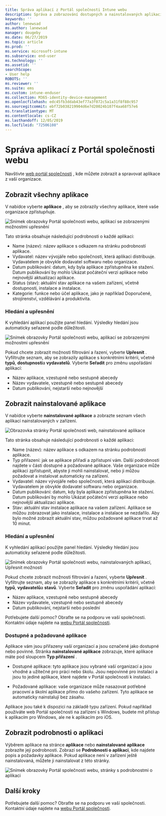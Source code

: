 ```yaml
---
title: Správa aplikací z Portál společnosti Intune webu
description: Správa a zobrazování dostupných a nainstalovaných aplikací
keywords: ''
author: lenewsad
ms.author: lanewsad
manager: dougeby
ms.date: 06/27/2019
ms.topic: article
ms.prod: ''
ms.service: microsoft-intune
ms.subservice: end-user
ms.technology: ''
ms.assetid: ''
searchScope:
- User help
ROBOTS: ''
ms.reviewer: ''
ms.suite: ems
ms.custom: intune-enduser
ms.collection: M365-identity-device-management
ms.openlocfilehash: edc45fb3ddab43ef77a3f072c5a1a31f8f88c957
ms.sourcegitcommit: ebf72b038219904d6e7d20024b107f4aa68f57e6
ms.translationtype: MT
ms.contentlocale: cs-CZ
ms.lasthandoff: 12/05/2019
ms.locfileid: "72506108"
---
```

# <a name="manage-apps-from-the-company-portal-website"></a>Správa aplikací z Portál společnosti webu 
Navštivte [web portál společnosti](https://portal.manage.microsoft.com) , kde můžete zobrazit a spravovat aplikace z vaší organizace. 

## <a name="view-all-apps"></a>Zobrazit všechny aplikace  
V nabídce vyberte **aplikace** , aby se zobrazily všechny aplikace, které vaše organizace zpřístupňuje. 

   ![Snímek obrazovky Portál společnosti webu, aplikací se zobrazenými možnostmi upřesnění](./media/intune-view-apps-1907.png)  

Tato stránka obsahuje následující podrobnosti o každé aplikaci:  

* Name (název): název aplikace s odkazem na stránku podrobností aplikace.
* Vydavatel: název vývojáře nebo společnosti, která aplikaci distribuuje. Vydavatelem je obvykle dodavatel softwaru nebo organizace.  
* Datum publikování: datum, kdy byla aplikace zpřístupněna ke stažení. Datum publikování by mohlo Ukázat počáteční verzi aplikace nebo nejnovější aktualizaci aplikace.
* Status (stav): aktuální stav aplikace na vašem zařízení, včetně dostupnosti, instalace a instalace. 
* Kategorie: funkce nebo účel aplikace, jako je například Doporučené, strojírenství, vzdělávání a produktivita.  

### <a name="search-and-refine"></a>Hledání a upřesnění   

K vyhledání aplikací použijte panel hledání. Výsledky hledání jsou automaticky seřazené podle důležitosti.  

   ![Snímek obrazovky Portál společnosti webu, aplikací se zobrazenými možnostmi upřesnění](./media/intune-refine-all-apps-1907.png)  

Pokud chcete zobrazit možnosti filtrování a řazení, vyberte **Upřesnit** . Vyfiltrujte seznam, aby se zobrazily aplikace s konkrétními kritérii, včetně **typů**, **dostupnosti**a **vydavatelů**. Vyberte **Seřadit** pro změnu uspořádání aplikací:

* Název aplikace, vzestupně nebo sestupně abecedy 
* Název vydavatele, vzestupně nebo sestupně abecedy 
* Datum publikování, nejstarší nebo nejnovější  

## <a name="view-installed-apps"></a>Zobrazit nainstalované aplikace  
V nabídce vyberte **nainstalované aplikace** a zobrazte seznam všech aplikací nainstalovaných v zařízení.  

   ![Obrazovka stránky Portál společnosti web, nainstalované aplikace](./media/intune-installed-apps-1907.png)  


Tato stránka obsahuje následující podrobnosti o každé aplikaci:  

* Name (název): název aplikace s odkazem na stránku podrobností aplikace.
* Typ přiřazení: jak se aplikace přiřadí a zpřístupní vám. Další podrobnosti najdete v části dostupné a požadované aplikace. Vaše organizace může aplikaci zpřístupnit, abyste ji mohli nainstalovat, nebo ji můžou požadovat a instalovat automaticky na zařízení.  
* Vydavatel: název vývojáře nebo společnosti, která aplikaci distribuuje. Vydavatelem je obvykle dodavatel softwaru nebo organizace.  
* Datum publikování: datum, kdy byla aplikace zpřístupněna ke stažení. Datum publikování by mohlo Ukázat počáteční verzi aplikace nebo nejnovější aktualizaci aplikace.
* Stav: aktuální stav instalace aplikace na vašem zařízení. Aplikace se můžou zobrazovat jako instalace, instalace a instalace se nezdařilo. Aby bylo možné zobrazit aktuální stav, můžou požadované aplikace trvat až 10 minut.  

### <a name="search-and-refine"></a>Hledání a upřesnění  

K vyhledání aplikací použijte panel hledání. Výsledky hledání jsou automaticky seřazené podle důležitosti.  

   ![Snímek obrazovky Portál společnosti webu, nainstalovaných aplikací, Upřesnit možnosti](./media/intune-installed-refine-1907.png)  

Pokud chcete zobrazit možnosti filtrování a řazení, vyberte **Upřesnit** . Vyfiltrujte seznam, aby se zobrazily aplikace s konkrétními kritérii, včetně **typů**, **vydavatelů**a **stavů**. Vyberte **Seřadit** pro změnu uspořádání aplikací:

* Název aplikace, vzestupně nebo sestupně abecedy  
* Název vydavatele, vzestupně nebo sestupně abecedy  
* Datum publikování, nejstarší nebo poslední  

Potřebujete další pomoc? Obraťte se na podporu ve vaší společnosti. Kontaktní údaje najdete na [webu Portál společnosti](https://go.microsoft.com/fwlink/?linkid=2010980).  

### <a name="available-and-required-apps"></a>Dostupné a požadované aplikace
Aplikace vám jsou přiřazeny vaší organizací a jsou označené jako dostupné nebo povinné. Stránka **nainstalované aplikace** zobrazuje, které aplikace máte pod sloupcem **Typ přiřazení** . 


* Dostupné aplikace: tyto aplikace jsou vybrané vaší organizací a jsou vhodné a užitečné pro práci nebo školu. Jsou nepovinné pro instalaci a jsou to jediné aplikace, které najdete v Portál společnosti k instalaci. 

* Požadované aplikace: vaše organizace může nasazovat potřebné pracovní a školní aplikace přímo do vašeho zařízení. Tyto aplikace se automaticky nainstalují bez zásahu. 

Aplikace jsou také k dispozici na základě typu zařízení. Pokud například používáte web Portál společnosti na zařízení s Windows, budete mít přístup k aplikacím pro Windows, ale ne k aplikacím pro iOS.  

## <a name="view-app-details"></a>Zobrazit podrobnosti o aplikaci  
Výběrem aplikace na stránce **aplikace** nebo **nainstalované aplikace** zobrazíte její podrobnosti. Zobrazí se **Podrobnosti o aplikaci**, kde najdete popis a požadavky aplikace. Pokud aplikace není v zařízení ještě nainstalovaná, můžete ji nainstalovat z této stránky. 


   ![Snímek obrazovky Portál společnosti webu, stránky s podrobnostmi o aplikaci](./media/intune-app-details-1907.png)  

## <a name="next-steps"></a>Další kroky
Potřebujete další pomoc? Obraťte se na podporu ve vaší společnosti. Kontaktní údaje najdete na [webu Portál společnosti](https://go.microsoft.com/fwlink/?linkid=2010980).  
